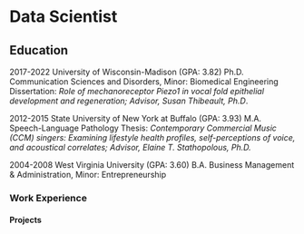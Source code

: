 # Data Scientist

## Education
2017-2022	University of Wisconsin-Madison (GPA: 3.82)
	Ph.D. Communication Sciences and Disorders, Minor: Biomedical Engineering
	Dissertation: _Role of mechanoreceptor Piezo1 in vocal fold epithelial development and regeneration; Advisor, Susan Thibeault, Ph.D_.

2012-2015	State University of New York at Buffalo (GPA: 3.93)
	M.A. Speech-Language Pathology
	Thesis: _Contemporary Commercial Music (CCM) singers: Examining lifestyle health profiles, self-perceptions of voice, and acoustical correlates; Advisor, Elaine T. Stathopolous, Ph.D._

2004-2008	West Virginia University (GPA: 3.60)
	B.A. Business Management & Administration, Minor: Entrepreneurship

### Work Experience

#### Projects

